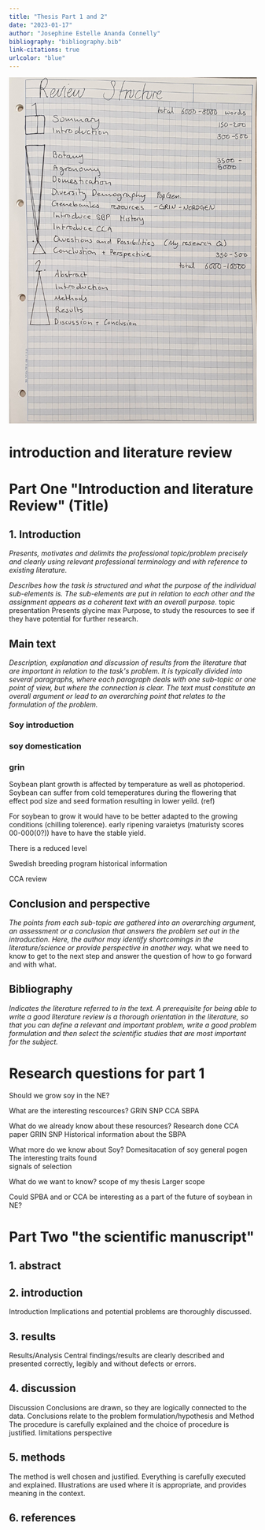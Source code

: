 ```yaml
---
title: "Thesis Part 1 and 2"
date: "2023-01-17"
author: "Josephine Estelle Ananda Connelly"
bibliography: "bibliography.bib"
link-citations: true
urlcolor: "blue"
---
```


![Description \label{fig:1}](images/structure_paper.jpg)

# introduction and literature review
 


Part One "Introduction and literature Review" (Title)
======

## 1. Introduction
*Presents, motivates and delimits the professional topic/problem precisely and clearly using relevant professional terminology and with reference to existing literature.*

*Describes how the task is structured and what the purpose of the individual sub-elements is. The sub-elements are put in relation to each other and the assignment appears as a coherent text with an overall purpose.*
topic presentation Presents glycine max
Purpose, to study the resources to see if they have potential for further research.


## Main text 
*Description, explanation and discussion of results from the literature that are important in relation to the task's problem. It is typically divided into several paragraphs, where each paragraph deals with one sub-topic or one point of view, but where the connection is clear. The text must constitute an overall argument or lead to an overarching point that relates to the formulation of the problem.*
### Soy introduction
### soy domestication
### grin 






Soybean plant growth is affected by temperature as well as photoperiod. Soybean can suffer from cold temeperatures during the flowering that effect pod size and seed formation resulting in lower yeild. (ref) 

For soybean to grow it would have to be better adapted to the growing conditions (chilling tolerence).
early ripening varaietys (maturisty scores 00-000(0?)) have to have the stable yield. 


There is a reduced level 

Swedish breeding program historical information


CCA review




## Conclusion and perspective
*The points from each sub-topic are gathered into an overarching argument, an assessment or a conclusion that answers the problem set out in the introduction. Here, the author may identify shortcomings in the literature/science or provide perspective in another way.*
what we need to know to get to the next step and answer the question of how to go forward and with what.


## Bibliography
*Indicates the literature referred to in the text. A prerequisite for being able to write a good literature review is a thorough orientation in the literature, so that you can define a relevant and important problem, write a good problem formulation and then select the scientific studies that are most important for the subject.*



# Research questions for part 1

Should we grow soy in the NE?

What are the interesting rescources?
    GRIN SNP
    CCA
    SBPA

What do we already know about these resources?
    Research done 
            CCA paper
            GRIN SNP
    Historical information about the SBPA

What more do we know about Soy?
    Domesitacation of soy
    general pogen
    The interesting traits found  
    signals of selection

What do we want to know?
    scope of my thesis
    Larger scope

Could SPBA and or CCA be interesting as a part of the future of soybean in NE?















Part Two "the scientific manuscript"
======

## 1. abstract

## 2. introduction
Introduction Implications and potential problems are thoroughly discussed.

## 3. results
Results/Analysis Central findings/results are clearly described and presented correctly, legibly and without defects or errors.

## 4. discussion
Discussion Conclusions are drawn, so they are logically connected to the data. Conclusions relate to the problem formulation/hypothesis and Method The procedure is carefully explained and the choice of procedure is justified.
limitations 
perspective 


## 5. methods
The method is well chosen and justified. Everything is carefully executed and explained.
Illustrations are used where it is appropriate, and provides meaning in the context.

## 6. references
